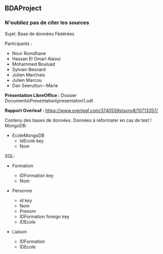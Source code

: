 ## BDAProject

### N'oubliez pas de citer les sources

Sujet: Base de données Fédérées

Participants :
- Nour Romdhane   
- Hassan El Omari Alaoui
- Mohammed Bouluad
- Sylvain Besnard
- Julien Marchais
- Julien Marcou
- Dan Seeruttun--Marie 


**Présentation LibreOffice :**
Dossier Documents\Presentation\presentation1.odt

**Rapport Overleaf :**
https://www.overleaf.com/3740559stsxny#/10713357/

Contenu des bases de données.
Données à reformater en cas de test !
MongoDB:
- EcoleMongoDB
  - IdEcole key
  - Nom

SQL:
- Formation
  - IDFormation key
  - Nom
  
- Personne
  - id key
  - Nom
  - Prenom
  - IDFormation foreign key
  - IDEcole
  
- Liaison
  - IDFormation
  - IDEcole